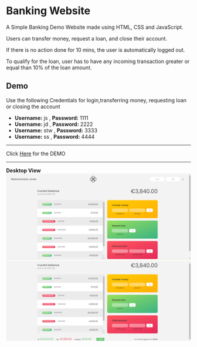 # Banking Website
A Simple Banking Demo Website made using HTML, CSS and JavaScript.

Users can transfer money, request a loan, and close their account.

If there is no action done for 10 mins, the user is automatically logged out.

To qualify for the loan, user has to have any incoming transaction greater or equal than 10% of the loan amount.

## Demo 
Use the following Credentials for login,transferring money, requesting loan or closing the account
<ul>
<li><b>Username:</b> js , <b>Password:</b> 1111  </li>
<li><b>Username:</b> jd , <b>Password:</b> 2222  </li>
<li><b>Username:</b> stw , <b>Password:</b> 3333  </li>
<li><b>Username:</b> ss , <b>Password:</b> 4444  </li>
</ul>
<hr>
Click <a href="https://delroydsouza.github.io/bankingwebsite/">Here</a> for the DEMO
<hr>
<b>Desktop View</b>
<img src="https://github.com/delroydsouza/bankingwebsite/blob/main/bank-website-1.png">
<img src="https://github.com/delroydsouza/bankingwebsite/blob/main/bank-website-2.png">
